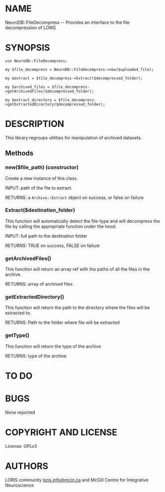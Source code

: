 # NAME

NeuroDB::FileDecompress -- Provides an interface to the file decompression of
 LORIS

# SYNOPSIS

    use NeuroDB::FileDecompress;

    my $file_decompress = NeuroDB::FileDecompress->new($uploaded_file);

    my $extract = $file_decompress->Extract($decompressed_folder);

    my $archived_files = $file_decompress->getArchivedFiles($decompressed_folder);

    my $extract_directory = $file_decompress->getExtractedDirectory($decompressed_folder);

# DESCRIPTION

This library regroups utilities for manipulation of archived datasets.

## Methods

### new($file\_path) (constructor)

Create a new instance of this class.

INPUT: path of the file to extract.

RETURNS: a `Archive::Extract` object on success, or false on failure

### Extract($destination\_folder)

This function will automatically detect the file-type and will decompress the
 file by calling the appropriate function under the hood.

INPUT: full path to the destination folder

RETURNS: TRUE on success, FALSE on failure

### getArchivedFiles()

This function will return an array ref with the paths of all the files in the
 archive.

RETURNS: array of archived files

### getExtractedDirectory()

This function will return the path to the directory where the files will be
extracted to.

RETURNS: Path to the folder where file will be extracted

### getType()

This function will return the type of the archive

RETURNS: type of the archive

# TO DO

# BUGS

None reported

# COPYRIGHT AND LICENSE

License: GPLv3

# AUTHORS

LORIS community <loris.info@mcin.ca> and McGill Centre for Integrative Neuroscience
